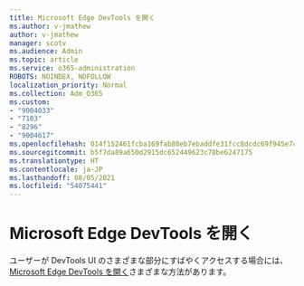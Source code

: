 ```yaml
---
title: Microsoft Edge DevTools を開く
ms.author: v-jmathew
author: v-jmathew
manager: scotv
ms.audience: Admin
ms.topic: article
ms.service: o365-administration
ROBOTS: NOINDEX, NOFOLLOW
localization_priority: Normal
ms.collection: Adm_O365
ms.custom:
- "9004033"
- "7103"
- "8296"
- "9004617"
ms.openlocfilehash: 014f152461fcba169fab80eb7ebaddfe31fcc8dcdc69f945e7ca318bd90a12a5
ms.sourcegitcommit: b5f7da89a650d2915dc652449623c78be6247175
ms.translationtype: HT
ms.contentlocale: ja-JP
ms.lasthandoff: 08/05/2021
ms.locfileid: "54075441"
---
```

# <a name="open-microsoft-edge-devtools"></a>Microsoft Edge DevTools を開く

ユーザーが DevTools UI のさまざまな部分にすばやくアクセスする場合には、[Microsoft Edge DevTools を開く](https://go.microsoft.com/fwlink/?linkid=2135152)さまざまな方法があります。
